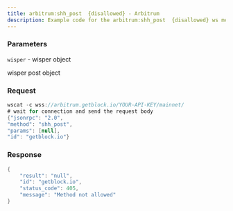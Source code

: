 ```yaml
---
title: arbitrum:shh_post  {disallowed} - Arbitrum
description: Example code for the arbitrum:shh_post  {disallowed} ws method. Сomplete guide on how to use arbitrum:shh_post  {disallowed} ws in GetBlock.io Web3 documentation.
---
```


### Parameters


`wisper` - wisper object

wisper post object

### Request

``` java
wscat -c wss://arbitrum.getblock.io/YOUR-API-KEY/mainnet/ 
# wait for connection and send the request body 
{"jsonrpc": "2.0",
"method": "shh_post",
"params": [null],
"id": "getblock.io"}
```

###  Response

``` java
{
    "result": "null",
    "id": "getblock.io",
    "status_code": 405,
    "message": "Method not allowed"
}
```

